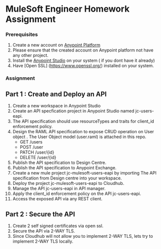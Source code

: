 # MuleSoft Engineer Homework Assignment

### Prerequisites
1. Create a new account on [Anypoint Platform](https://anypoint.mulesoft.com/login/)
2. Please ensure that the created account on Anypoint platform not have any other project.
3. Install the [Anypoint Studio](https://www.mulesoft.com/lp/dl/anypoint-mule-studio) on your system ( if you dont have it already)
4. Have [Open SSL] (https://www.openssl.org/) installed on your system.


### Assignment
## Part 1 : Create and Deploy an API
1. Create a new workspace in Anypoint Studio
2. Create an API specfication project in Anypoint Studio named jc-users-eapi.
3. The API specification should use resourceTypes and traits for client_id enforcement policy. 
4. Design the RAML API specification to expose CRUD operation on User object . The User Object model (user.raml) is attached in this repo.
    - GET /users
    - POST /user
    - PATCH /user/{id}
    - DELETE /user/{id}
5. Publish the API specification to Design Centre.
6. Publish the API specification to Anypoint Exchange.
7. Create a new mule project jc-mulesoft-users-eapi by importing The API specification from Design centre into your workspace. 
8. Deploy the project jc-mulesoft-users-eapi to Cloudhub.
9. Manage the API jc-users-eapi in API manager.
10. Apply the client_id enforcement policy on the API jc-users-eapi.
11. Access the exposed API via any REST client.

## Part 2 : Secure the API 
1. Create 2 self signed certificates via open ssl. 
2. Secure the API via 2-WAY TLS.
3. Since Cloudhub will not allow you to implement 2-WAY TLS, lets try to implement 2-WAY TLS locally.
